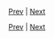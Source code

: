 [Prev](https://github.com/Ubugeeei/chibivue/blob/main/books/japanese/310_bcs_provide_inject.md) | [Next](https://github.com/Ubugeeei/chibivue/blob/main/books/japanese/330_bcs_options_api.md)



[Prev](https://github.com/Ubugeeei/chibivue/blob/main/books/japanese/310_bcs_provide_inject.md) | [Next](https://github.com/Ubugeeei/chibivue/blob/main/books/japanese/330_bcs_options_api.md)